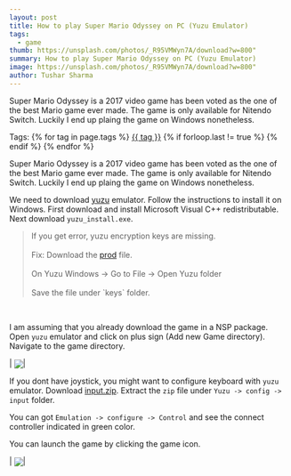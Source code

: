 ```yaml
---
layout: post
title: How to play Super Mario Odyssey on PC (Yuzu Emulator)
tags:
  - game
thumb: https://unsplash.com/photos/_R95VMWyn7A/download?w=800"
summary: How to play Super Mario Odyssey on PC (Yuzu Emulator)
image: https://unsplash.com/photos/_R95VMWyn7A/download?w=800"
author: Tushar Sharma
---
```


Super Mario Odyssey is a 2017 video game has been voted as the one of the best Mario game ever made. The game is only available for Nitendo Switch. Luckily I end up plaing the game on Windows nonetheless.<!-- truncate_here -->
<p>Tags: {% for tag in page.tags %} <a class="mytag" href="/tag/{{ tag }}" title="View posts tagged with &quot;{{ tag }}&quot;">{{ tag }}</a>  {% if forloop.last != true %} {% endif %} {% endfor %}</p>

Super Mario Odyssey is a 2017 video game has been voted as the one of the best Mario game ever made. The game is only available for Nitendo Switch. Luckily I end up plaing the game on Windows nonetheless.

We need to download [yuzu](https://yuzu-emu.org/downloads/) emulator. Follow the instructions to install it on Windows. First download and install Microsoft Visual C++ redistributable. Next download `yuzu_install.exe`.

<blockquote class="attention">
If you get error, yuzu encryption keys are missing. <br><br>
Fix: Download the <a href="https://raw.githubusercontent.com/icosaswitch/Yuzu-NAND/master/prod.keys">prod</a> file.<br><br> 
On Yuzu Windows -> Go to File -> Open Yuzu folder <br><br>
Save the file under `keys` folder.
</blockquote><br>


I am assuming that you already download the game in a NSP package. Open `yuzu` emulator  and click on plus sign (Add new Game directory). Navigate to the game directory. 

| <img align="center"  loading="lazy" src="{{ root_url }}/img/yuzu1.png"  />|


If you dont have joystick, you might want to configure keyboard with `yuzu` emulator. Download [input.zip](https://drive.google.com/file/d/1IwMqMr8E0L_crNhhaWnYqSShTCqliRN8/view?usp=sharing). Extract the `zip` file under `Yuzu -> config -> input` folder.

You can got `Emulation -> configure -> Control` and see the connect controller indicated in green color.

You can launch the game by clicking the game icon.

| <img align="center"  loading="lazy" src="{{ root_url }}/img/yuzu2.png"  />|
